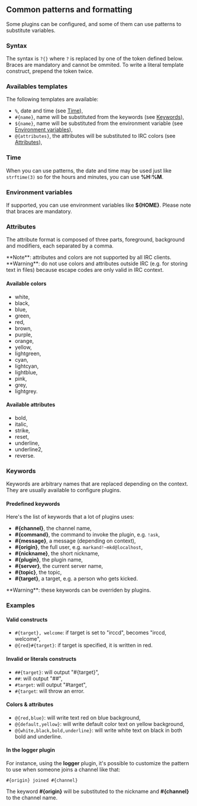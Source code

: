 ## Common patterns and formatting

Some plugins can be configured, and some of them can use patterns to substitute variables.

### Syntax

The syntax is `?{}` where `?` is replaced by one of the token defined below. Braces are mandatory and cannot be ommited.
To write a literal template construct, prepend the token twice.

### Availables templates

The following templates are available:

  - `%`, date and time (see [Time](#time)),
  - `#{name}`, name will be substituted from the keywords (see [Keywords](#keywords)),
  - `${name}`, name will be substituted from the environment variable (see [Environment variables](#environment-variables)),
  - `@{attributes}`, the attributes will be substituted to IRC colors (see [Attributes](#attributes)),

### Time

When you can use patterns, the date and time may be used just like `strftime(3)` so for the hours and minutes,
you can use **%H:%M**.

### Environment variables

If supported, you can use environment variables like **${HOME}**. Please note that braces are mandatory.

### Attributes

The attribute format is composed of three parts, foreground, background and modifiers, each separated by a comma.

<div class="alert alert-info" role="alert">
**Note**: attributes and colors are not supported by all IRC clients.
</div>

<div class="alert alert-warning" role="alert">
**Warning**: do not use colors and attributes outside IRC (e.g. for storing text in files) because escape codes are
only valid in IRC context.
</div>

#### Available colors

  - white,
  - black,
  - blue,
  - green,
  - red,
  - brown,
  - purple,
  - orange,
  - yellow,
  - lightgreen,
  - cyan,
  - lightcyan,
  - lightblue,
  - pink,
  - grey,
  - lightgrey.

#### Available attributes

  - bold,
  - italic,
  - strike,
  - reset,
  - underline,
  - underline2,
  - reverse.

### Keywords

Keywords are arbitrary names that are replaced depending on the context. They are usually available to configure
plugins.

#### Predefined keywords

Here's the list of keywords that a lot of plugins uses:

  - **#{channel}**, the channel name,
  - **#{command}**, the command to invoke the plugin, e.g. `!ask`,
  - **#{message}**, a message (depending on context),
  - **#{origin}**, the full user, e.g. `markand!~mkd@localhost`,
  - **#{nickname}**, the short nickname,
  - **#{plugin}**, the plugin name,
  - **#{server}**, the current server name,
  - **#{topic}**, the topic,
  - **#{target}**, a target, e.g. a person who gets kicked.

<div class="alert alert-info" role="alert">
**Warning**: these keywords can be overriden by plugins.
</div>

### Examples

#### Valid constructs

  - `#{target}, welcome`: if target is set to "irccd", becomes "irccd, welcome",
  - `@{red}#{target}`: if target is specified, it is written in red.

#### Invalid or literals constructs

  - `##{target}`: will output "#{target}",
  - `##`: will output "##",
  - `#target`: will output "#target",
  - `#{target`: will throw an error.

#### Colors & attributes

  - `@{red,blue}`: will write text red on blue background,
  - `@{default,yellow}`: will write default color text on yellow background,
  - `@{white,black,bold,underline}`: will write white text on black in both bold and underline.

#### In the logger plugin

For instance, using the **logger** plugin, it's possible to customize the pattern to use when someone joins a channel
like that:

````
#{origin} joined #{channel}
````

The keyword **#{origin}** will be substituted to the nickname and **#{channel}** to the channel name.
